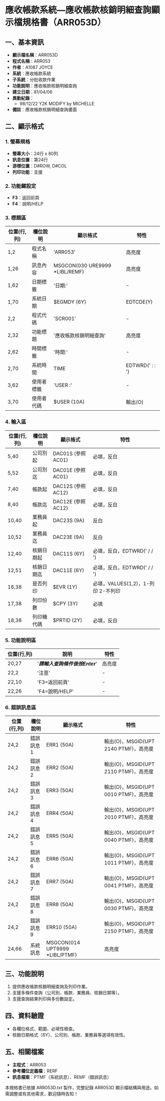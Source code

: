 # 應收帳款系統—應收帳款核銷明細查詢顯示檔規格書（ARR053D）

## 一、基本資訊
- **顯示檔名稱**：ARR053D
- **程式名稱**：ARR053
- **作者**：A1087 JOYCE
- **系統**：應收帳款系統
- **子系統**：分批收款作業
- **功能說明**：應收帳款核銷明細查詢
- **建立日期**：81/04/06
- **異動紀錄**：
  - 98/12/22 Y2K MODIFY by MICHELLE
- **備註**：應收帳款核銷明細查詢畫面

## 二、顯示格式

### 1. 螢幕規格
- **螢幕大小**：24行 x 80列
- **訊息位置**：第24行
- **游標位置**：D#ROW, D#COL
- **列印功能**：支援

### 2. 功能鍵設定
- **F3**：返回前頁
- **F4**：說明/HELP

### 3. 標題區
| 位置(行,列) | 欄位說明 | 顯示格式 | 特性 |
|------------|---------|---------|------|
| 1,2 | 程式名稱 | 'ARR053' | 高亮度 |
| 1,26 | 訊息內容 | MSGCON(030 URE9999 *LIBL/REMF) | 高亮度 |
| 1,62 | 日期標籤 | '日期:' | - |
| 1,70 | 系統日期 | $EGMDY (6Y) | EDTCDE(Y) |
| 2,2 | 程式代碼 | 'SCR001' | - |
| 2,32 | 功能標題 | '應收帳款核銷明細查詢' | 高亮度 |
| 2,62 | 時間標籤 | '時間:' | - |
| 2,70 | 系統時間 | TIME | EDTWRD('  :  :  ') |
| 3,62 | 使用者標籤 | 'USER :' | - |
| 3,70 | 使用者代碼 | $USER (10A) | 輸出(O) |

### 4. 輸入區
| 位置(行,列) | 欄位說明 | 顯示格式 | 特性 |
|------------|---------|---------|------|
| 5,40 | 公司別起 | DAC01S (參照AC01) | 必填，反白 |
| 5,52 | 公司別迄 | DAC01E (參照AC01) | 必填，反白 |
| 7,40 | 帳款起 | DAC12S (參照AC12) | 必填，反白 |
| 8,40 | 帳款迄 | DAC12E (參照AC12) | 必填，反白 |
| 10,40 | 業務員起 | DAC23S (9A) | 反白 |
| 10,52 | 業務員迄 | DAC23E (9A) | 反白 |
| 12,40 | 核銷日期起 | DAC11S (6Y) | 必填，反白，EDTWRD('  /  /  ') |
| 12,51 | 核銷日期迄 | DAC11E (6Y) | 必填，反白，EDTWRD('  /  /  ') |
| 16,38 | 是否列印 | $EVR (1Y) | 必填，VALUES(1,2)，1-列印 2-不列印 |
| 17,38 | 列印份數 | $CPY (3Y) | 必填 |
| 18,38 | 列印機代碼 | $PRTID (2Y) | 必填，反白 |

### 5. 功能說明區
| 位置(行,列) | 說明 | 特性 |
|------------|------|------|
| 20,27 | '***請輸入查詢條件後按Enter***' | 高亮度 |
| 22,2 | '注意' | - |
| 22,10 | 'F3=返回前頁' | - |
| 22,26 | 'F4=說明/HELP' | - |

### 6. 錯誤訊息區
| 位置(行,列) | 欄位說明 | 顯示格式 | 特性 |
|------------|---------|---------|------|
| 24,2 | 錯誤訊息1 | ERR1 (50A) | 輸出(O)，MSGID(UPT 2140 PTMF)，高亮度 |
| 24,2 | 錯誤訊息2 | ERR2 (50A) | 輸出(O)，MSGID(UPT 2110 PTMF)，高亮度 |
| 24,2 | 錯誤訊息3 | ERR3 (50A) | 輸出(O)，MSGID(UPT 0010 PTMF)，高亮度 |
| 24,2 | 錯誤訊息4 | ERR4 (50A) | 輸出(O)，MSGID(UPT 2010 PTMF)，高亮度 |
| 24,2 | 錯誤訊息5 | ERR5 (50A) | 輸出(O)，MSGID(UPT 0040 PTMF)，高亮度 |
| 24,2 | 錯誤訊息6 | ERR6 (50A) | 輸出(O)，MSGID(UPT 1011 PTMF)，高亮度 |
| 24,2 | 錯誤訊息7 | ERR7 (50A) | 輸出(O)，MSGID(UPT 0041 PTMF)，高亮度 |
| 24,2 | 錯誤訊息8 | ERR8 (50A) | 輸出(O)，MSGID(UPT 0030 PTMF)，高亮度 |
| 24,2 | 錯誤訊息9 | ERR10 (50A) | 輸出(O)，MSGID(UPT 2150 PTMF)，高亮度 |
| 24,66 | 系統訊息 | MSGCON(014 UPT9999 *LIBL/PTMF) | 高亮度 |

## 三、功能說明
1. 提供應收帳款核銷明細查詢及列印作業。
2. 支援多條件查詢（公司別、帳款、業務員、核銷日期等）。
3. 支援查詢結果列印與多份數設定。

## 四、資料驗證
- 各欄位格式、範圍、必填性檢查。
- 核銷日期格式（6Y）、公司別、帳款、業務員等選項有效性。

## 五、相關檔案
- **主程式**：ARR053
- **參考欄位定義檔**：RERF
- **訊息檔案**：PTMF（系統訊息）、REMF（錯誤訊息）

本規格書已依據 ARR053D.txt 製作，完整記錄 ARR053D 顯示檔結構與用途。如需調整或有其他需求，歡迎隨時告知！ 